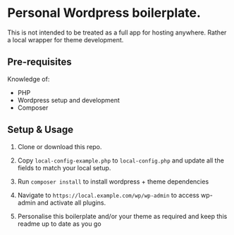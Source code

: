 # Personal Wordpress boilerplate.

This is not intended to be treated as a full app for hosting anywhere. Rather a local wrapper for theme development.

## Pre-requisites

Knowledge of:
 - PHP
 - Wordpress setup and development
 - Composer

## Setup & Usage

1. Clone or download this repo.
1. Copy `local-config-example.php` to `local-config.php` and update all the fields to match your local setup.
1. Run `composer install` to install wordpress + theme dependencies

1. Navigate to `https://local.example.com/wp/wp-admin` to access wp-admin and activate all plugins.

1. Personalise this boilerplate and/or your theme as required and keep this readme up to date as you go
